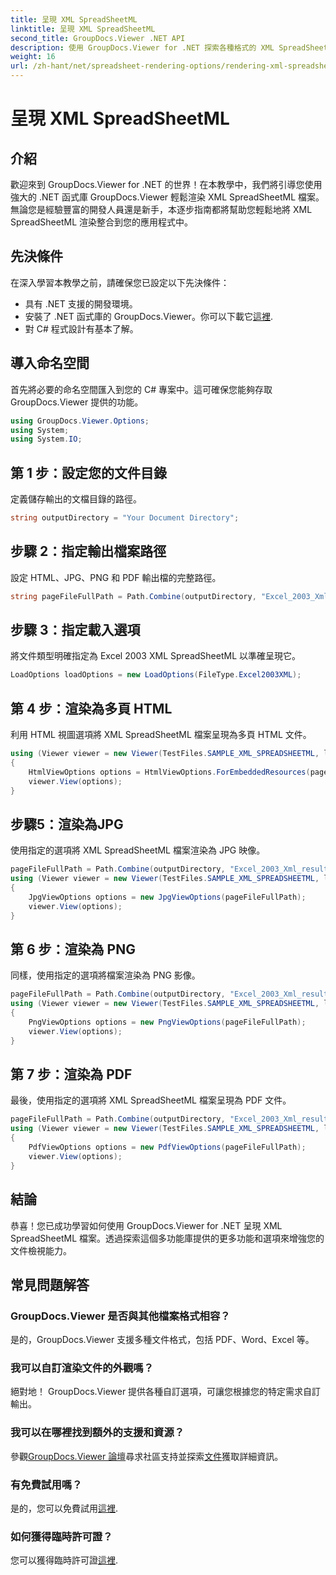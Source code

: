 ```yaml
---
title: 呈現 XML SpreadSheetML
linktitle: 呈現 XML SpreadSheetML
second_title: GroupDocs.Viewer .NET API
description: 使用 GroupDocs.Viewer for .NET 探索各種格式的 XML SpreadSheetML 檔案的無縫呈現。輕鬆整合到您的應用程式中。
weight: 16
url: /zh-hant/net/spreadsheet-rendering-options/rendering-xml-spreadsheetml/
---
```


# 呈現 XML SpreadSheetML

## 介紹
歡迎來到 GroupDocs.Viewer for .NET 的世界！在本教學中，我們將引導您使用強大的 .NET 函式庫 GroupDocs.Viewer 輕鬆渲染 XML SpreadSheetML 檔案。無論您是經驗豐富的開發人員還是新手，本逐步指南都將幫助您輕鬆地將 XML SpreadSheetML 渲染整合到您的應用程式中。
## 先決條件
在深入學習本教學之前，請確保您已設定以下先決條件：
- 具有 .NET 支援的開發環境。
- 安裝了 .NET 函式庫的 GroupDocs.Viewer。你可以下載它[這裡](https://releases.groupdocs.com/viewer/net/).
- 對 C# 程式設計有基本了解。
## 導入命名空間
首先將必要的命名空間匯入到您的 C# 專案中。這可確保您能夠存取 GroupDocs.Viewer 提供的功能。
```csharp
using GroupDocs.Viewer.Options;
using System;
using System.IO;
```
## 第 1 步：設定您的文件目錄
定義儲存輸出的文檔目錄的路徑。
```csharp
string outputDirectory = "Your Document Directory";
```
## 步驟 2：指定輸出檔案路徑
設定 HTML、JPG、PNG 和 PDF 輸出檔的完整路徑。
```csharp
string pageFileFullPath = Path.Combine(outputDirectory, "Excel_2003_Xml_result.html");
```
## 步驟 3：指定載入選項
將文件類型明確指定為 Excel 2003 XML SpreadSheetML 以準確呈現它。
```csharp
LoadOptions loadOptions = new LoadOptions(FileType.Excel2003XML);
```
## 第 4 步：渲染為多頁 HTML
利用 HTML 視圖選項將 XML SpreadSheetML 檔案呈現為多頁 HTML 文件。
```csharp
using (Viewer viewer = new Viewer(TestFiles.SAMPLE_XML_SPREADSHEETML, loadOptions))
{
    HtmlViewOptions options = HtmlViewOptions.ForEmbeddedResources(pageFileFullPath);
    viewer.View(options);
}
```
## 步驟5：渲染為JPG
使用指定的選項將 XML SpreadSheetML 檔案渲染為 JPG 映像。
```csharp
pageFileFullPath = Path.Combine(outputDirectory, "Excel_2003_Xml_result.jpg");
using (Viewer viewer = new Viewer(TestFiles.SAMPLE_XML_SPREADSHEETML, loadOptions))
{
    JpgViewOptions options = new JpgViewOptions(pageFileFullPath);
    viewer.View(options);
}
```
## 第 6 步：渲染為 PNG
同樣，使用指定的選項將檔案渲染為 PNG 影像。
```csharp
pageFileFullPath = Path.Combine(outputDirectory, "Excel_2003_Xml_result.png");
using (Viewer viewer = new Viewer(TestFiles.SAMPLE_XML_SPREADSHEETML, loadOptions))
{
    PngViewOptions options = new PngViewOptions(pageFileFullPath);
    viewer.View(options);
}
```
## 第 7 步：渲染為 PDF
最後，使用指定的選項將 XML SpreadSheetML 檔案呈現為 PDF 文件。
```csharp
pageFileFullPath = Path.Combine(outputDirectory, "Excel_2003_Xml_result.pdf");
using (Viewer viewer = new Viewer(TestFiles.SAMPLE_XML_SPREADSHEETML, loadOptions))
{
    PdfViewOptions options = new PdfViewOptions(pageFileFullPath);
    viewer.View(options);
}
```
## 結論
恭喜！您已成功學習如何使用 GroupDocs.Viewer for .NET 呈現 XML SpreadSheetML 檔案。透過探索這個多功能庫提供的更多功能和選項來增強您的文件檢視能力。
## 常見問題解答
### GroupDocs.Viewer 是否與其他檔案格式相容？
是的，GroupDocs.Viewer 支援多種文件格式，包括 PDF、Word、Excel 等。
### 我可以自訂渲染文件的外觀嗎？
絕對地！ GroupDocs.Viewer 提供各種自訂選項，可讓您根據您的特定需求自訂輸出。
### 我可以在哪裡找到額外的支援和資源？
參觀[GroupDocs.Viewer 論壇](https://forum.groupdocs.com/c/viewer/9)尋求社區支持並探索[文件](https://tutorials.groupdocs.com/viewer/net/)獲取詳細資訊。
### 有免費試用嗎？
是的，您可以免費試用[這裡](https://releases.groupdocs.com/).
### 如何獲得臨時許可證？
您可以獲得臨時許可證[這裡](https://purchase.groupdocs.com/temporary-license/).